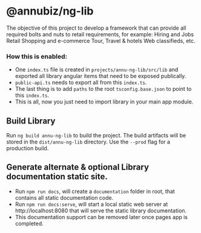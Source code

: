 # @annubiz/ng-lib

The objective of this project to develop a framework that can provide all required bolts and nuts to retail requirements, for example: Hiring and Jobs Retail Shopping and e-commerce Tour, Travel & hotels Web classifieds, etc.

### How this is enabled:
* One `index.ts` file is created in `projects/annu-ng-lib/src/lib` and exported all library angular items that need to be exposed publically.
* `public-api.ts` needs to export all from this `index.ts`.
* The last thing is to add `paths` to the root `tsconfig.base.json` to point to this `index.ts`.
* This is all, now you just need to import library in your main app module.

## Build Library

Run `ng build annu-ng-lib` to build the project. The build artifacts will be stored in the `dist/annu-ng-lib` directory. Use the `--prod` flag for a production build.

## Generate alternate & optional Library documentation static site.
* Run `npm run docs`, will create a `documentation` folder in root, that contains all static documentation code.
* Run `npm run docs:serve`, will start a local static web server at http://localhost:8080 that will serve the static library documentation.
* This documentation support can be removed later once pages app is completed.
